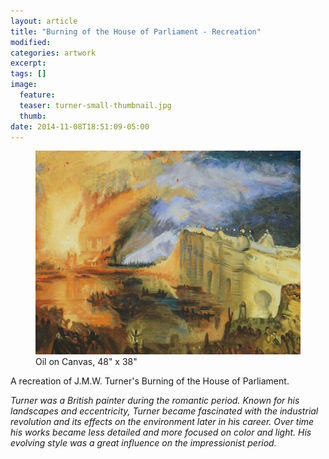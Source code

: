 ```yaml
---
layout: article
title: "Burning of the House of Parliament - Recreation"
modified:
categories: artwork
excerpt:
tags: []
image:
  feature:
  teaser: turner-small-thumbnail.jpg
  thumb:
date: 2014-11-08T18:51:09-05:00
---
```


<figure>
  <a href="/images/turner.jpg"><img src="/images/turner-thumbnail.jpg" /></a>
  <figcaption> Oil on Canvas, 48" x 38" </figcaption>
</figure>

A recreation of J.M.W. Turner's Burning of the House of Parliament.

*Turner was a British painter during the romantic period. Known for his landscapes and eccentricity, Turner became fascinated with the industrial revolution and its effects on the environment later in his career. Over time his works became less detailed and more focused on color and light. His evolving style was a great influence on the impressionist period.*
